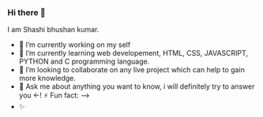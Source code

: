 ### Hi there 👋
I am Shashi bhushan kumar.

- 🔭 I’m currently working on my self
- 🌱 I’m currently learning web developement, HTML, CSS, JAVASCRIPT, PYTHON and C programming language.
- 👯 I’m looking to collaborate on any live project which can help to gain more knowledge.
- 💬 Ask me about anything you want to know, i will definitely try to answer you
<-! ⚡ Fun fact: -->
- ✨
